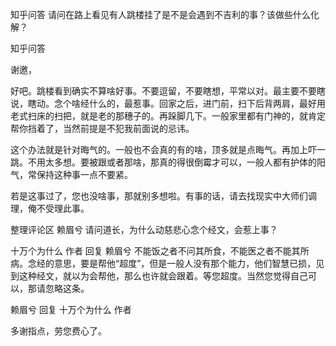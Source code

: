  
 知乎问答 请问在路上看见有人跳楼挂了是不是会遇到不吉利的事？该做些什么化解？ 
 
 
 
 
 
 知乎问答 
 
 

 

 谢邀， 

 好吧。跳楼看到确实不算啥好事。不要逗留，不要瞎想，平常以对。最主要不要瞎说，瞎动。念个啥经什么的，最惹事。回家之后，进门前，扫下后背两肩，最好用老式扫床的扫把，就是老的那穗子的。再跺脚几下。一般家里都有门神的，就肯定帮你挡着了，当然前提是不犯我前面说的忌讳。 

 这个办法就是针对晦气的。一般也不会真的有的啥，顶多就是点晦气。再加上吓一跳。不用太多想。要被跟或者那啥，那真的得很倒霉才可以，一般人都有护体的阳气，常保持这种事一点不要紧。 

 若是这事过了，您也没啥事，那就别多想啦。有事的话，请去找现实中大师们调理，俺不受理此事。 

 整理评论区 
 赖眉兮 
请问道长，为什么动慈悲心念个经文，会惹上事？ 

 十万个为什么 作者 回复 赖眉兮 
不能饭之者不问其所食，不能医之者不能其所病。念经的意思，要是帮他“超度”，但是一般人没有那个能力，他们智慧已损，见到这种经文，就以为会帮他，那么也许就会跟着。等您超度。当然您觉得自己可以，那请忽略这条。 

 赖眉兮 回复 十万个为什么 作者 

 多谢指点，劳您费心了。 